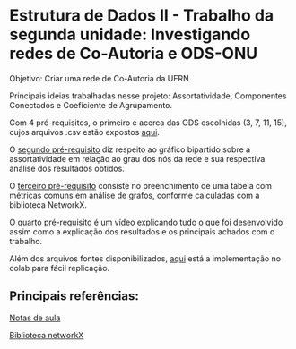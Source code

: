 # Estrutura de Dados II - Trabalho da segunda unidade: Investigando redes de Co-Autoria e ODS-ONU
Objetivo: Criar uma rede de Co-Autoria da UFRN

Principais ideias trabalhadas nesse projeto: Assortatividade, Componentes Conectados e Coeficiente de Agrupamento.

Com 4 pré-requisitos, o primeiro é acerca das ODS escolhidas (3, 7, 11, 15), cujos arquivos .csv estão expostos [aqui](./requisito1/).

O [segundo pré-requisito](./requisito2/) diz respeito ao gráfico bipartido sobre a assortatividade em relação ao grau dos nós da rede e sua respectiva análise dos resultados obtidos.

O [terceiro pré-requisito](./requisito3/) consiste no preenchimento de uma tabela com métricas comuns em análise de grafos, conforme calculadas com a biblioteca NetworkX.

O [quarto pré-requisito](https://youtu.be/rxUEcYegStA) é um vídeo explicando tudo o que foi desenvolvido assim como a explicação dos resultados e os principais achados com o trabalho. 

Além dos arquivos fontes disponibilizados, [aqui](https://colab.research.google.com/drive/17eAYKb66qFB-ypNeH88eTNr3_4KN8PMR?usp=sharing) está a implementação no colab para fácil replicação.
## Principais referências:
[Notas de aula](https://github.com/ivanovitchm/datastructure?tab=readme-ov-file)

[Biblioteca networkX](https://networkx.org/)
